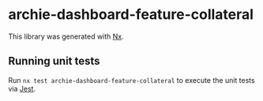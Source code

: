 # archie-dashboard-feature-collateral

This library was generated with [Nx](https://nx.dev).

## Running unit tests

Run `nx test archie-dashboard-feature-collateral` to execute the unit tests via [Jest](https://jestjs.io).

